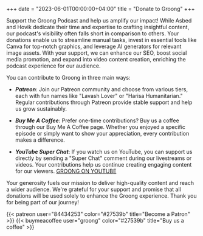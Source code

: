 +++
date = "2023-06-01T00:00:00+04:00"
title = "Donate to Groong"
+++

Support the Groong Podcast and help us amplify our impact! While Asbed and Hovik dedicate their time and expertise to crafting insightful content, our podcast's visibility often falls short in comparison to others. Your donations enable us to streamline manual tasks, invest in essential tools like Canva for top-notch graphics, and leverage AI generators for relevant image assets. With your support, we can enhance our SEO, boost social media promotion, and expand into video content creation, enriching the podcast experience for our audience.

You can contribute to Groong in three main ways:

* ***Patreon***: Join our Patreon community and choose from various tiers, each with fun names like "Lavash Lover" or "Harisa Humanitarian." Regular contributions through Patreon provide stable support and help us grow sustainably.

* ***Buy Me A Coffee***: Prefer one-time contributions? Buy us a coffee through our Buy Me A Coffee page. Whether you enjoyed a specific episode or simply want to show your appreciation, every contribution makes a difference.

* ***YouTube Super Chat***: If you watch us on YouTube, you can support us directly by sending a "Super Chat" comment during our livestreams or videos. Your contributions help us continue creating engaging content for our viewers. [GROONG ON YOUTUBE](https://youtube.com/c/groong "GROONG ON YOUTUBE")

Your generosity fuels our mission to deliver high-quality content and reach a wider audience. We're grateful for your support and promise that all donations will be used solely to enhance the Groong experience. Thank you for being part of our journey!

{{< patreon user="84434253" color="#27539b" title="Become a Patron" >}}
{{< buymeacoffee user="groong" color="#27539b" title="Buy us a coffee" >}}
